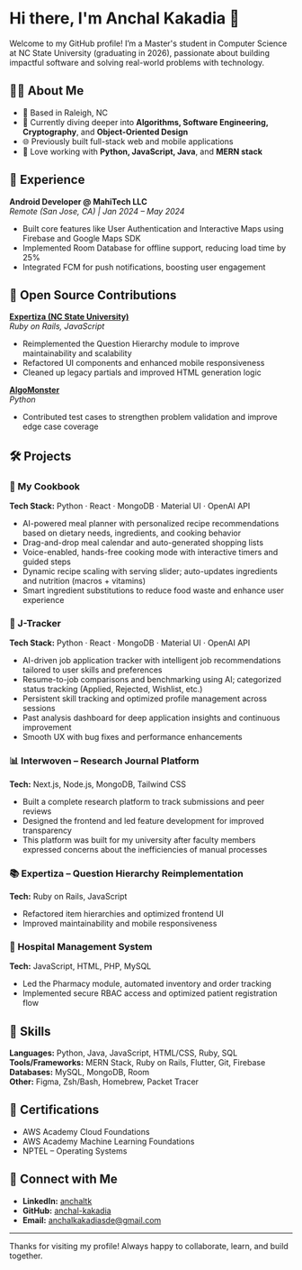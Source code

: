 # Hi there, I'm Anchal Kakadia 👋

Welcome to my GitHub profile! I’m a Master's student in Computer Science at NC State University (graduating in 2026), passionate about building impactful software and solving real-world problems with technology.

## 👩‍💻 About Me

- 📍 Based in Raleigh, NC  
- 🧠 Currently diving deeper into **Algorithms, Software Engineering, Cryptography**, and **Object-Oriented Design**  
- 🌐 Previously built full-stack web and mobile applications  
- 🔧 Love working with **Python, JavaScript, Java**, and **MERN stack**

## 💼 Experience

**Android Developer @ MahiTech LLC**  
_Remote (San Jose, CA) | Jan 2024 – May 2024_

- Built core features like User Authentication and Interactive Maps using Firebase and Google Maps SDK  
- Implemented Room Database for offline support, reducing load time by 25%  
- Integrated FCM for push notifications, boosting user engagement

## 🧠 Open Source Contributions

**[Expertiza (NC State University)](https://github.com/expertiza/expertiza)**  
*Ruby on Rails, JavaScript*  
- Reimplemented the Question Hierarchy module to improve maintainability and scalability  
- Refactored UI components and enhanced mobile responsiveness  
- Cleaned up legacy partials and improved HTML generation logic

**[AlgoMonster](https://github.com/realAlgoMonster/contrib/issues?q=is%3Aissue%20state%3Aopen%20author%3Aanchal-kakadia)**  
*Python*  
- Contributed test cases to strengthen problem validation and improve edge case coverage


## 🛠 Projects

### 🥘 My Cookbook  
**Tech Stack:** Python · React · MongoDB · Material UI · OpenAI API  

- AI-powered meal planner with personalized recipe recommendations based on dietary needs, ingredients, and cooking behavior  
- Drag-and-drop meal calendar and auto-generated shopping lists  
- Voice-enabled, hands-free cooking mode with interactive timers and guided steps  
- Dynamic recipe scaling with serving slider; auto-updates ingredients and nutrition (macros + vitamins)  
- Smart ingredient substitutions to reduce food waste and enhance user experience  

### 💼 J-Tracker  
**Tech Stack:** Python · React · MongoDB · Material UI · OpenAI API  

- AI-driven job application tracker with intelligent job recommendations tailored to user skills and preferences  
- Resume-to-job comparisons and benchmarking using AI; categorized status tracking (Applied, Rejected, Wishlist, etc.)  
- Persistent skill tracking and optimized profile management across sessions  
- Past analysis dashboard for deep application insights and continuous improvement  
- Smooth UX with bug fixes and performance enhancements  

### 📊 Interwoven – Research Journal Platform  
**Tech:** Next.js, Node.js, MongoDB, Tailwind CSS  
- Built a complete research platform to track submissions and peer reviews  
- Designed the frontend and led feature development for improved transparency
- This platform was built for my university after faculty members expressed concerns about the inefficiencies of manual processes

### 📚 Expertiza – Question Hierarchy Reimplementation  
**Tech:** Ruby on Rails, JavaScript  
- Refactored item hierarchies and optimized frontend UI  
- Improved maintainability and mobile responsiveness

### 💊 Hospital Management System  
**Tech:** JavaScript, HTML, PHP, MySQL  
- Led the Pharmacy module, automated inventory and order tracking  
- Implemented secure RBAC access and optimized patient registration flow


## 🧰 Skills

**Languages:** Python, Java, JavaScript, HTML/CSS, Ruby, SQL  
**Tools/Frameworks:** MERN Stack, Ruby on Rails, Flutter, Git, Firebase  
**Databases:** MySQL, MongoDB, Room  
**Other:** Figma, Zsh/Bash, Homebrew, Packet Tracer

## 📜 Certifications

- AWS Academy Cloud Foundations  
- AWS Academy Machine Learning Foundations  
- NPTEL – Operating Systems

## 🔗 Connect with Me

- **LinkedIn:** [anchaltk](https://linkedin.com/in/anchaltk)  
- **GitHub:** [anchal-kakadia](https://github.com/anchal-kakadia)  
- **Email:** anchalkakadiasde@gmail.com  

---

Thanks for visiting my profile! Always happy to collaborate, learn, and build together.

